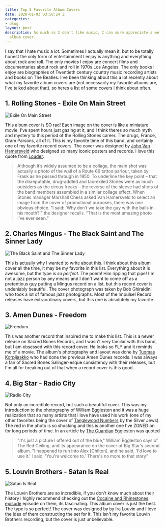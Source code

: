```yaml
---
title: Top 5 Favorite Album Covers
date: 2020-01-03 03:50:24 Z
categories:
- blog
layout: post
description: As much as I don't like music, I can sure appreciate a well designed
  album cover.
---
```


I say that I hate music a _lot_. Sometimes I actually mean it, but to be totally honest the only form of entertainment I enjoy is anything and everything about rock and roll. The only movies I enjoy are concert films and documentaries about rock and roll in 1970s Los Angeles. The only books I enjoy are biographies of Twentieth century country music recording artists and books on The Beatles. I've been thinking about this a lot recently about what my favorite album covers are (not necessarily my favorite albums are, <a href="https://codepen.io/conwaydev/full/EgLRGV" class="underline">I've talked about that</a>), so heres a list of some covers I think about often.

## 1. Rolling Stones - Exile On Main Street

<img class="block border border-gray-200" loading="lazy" src="/assets/img/albums/exile-on-main-street.jpg" alt="Exile On Main Street">

This album cover is SO rad! Each image on the cover is like a miniature movie. I've spent hours just gazing at it, and I think theres so much myth and mystery to this period of the Rolling Stones career. The drugs, France, Gram Parsons, all of it. This is my favorite time of this band, and certainly one of my favorite record covers. The cover was designed by <a href="https://en.wikipedia.org/wiki/John_Van_Hamersveld" class="underline">John Van Hamersveld</a> who designed so many iconic posters and records. I love this quote from <a href="https://www.loudersound.com/features/the-story-behind-the-rolling-stones-exile-on-main-street-album-artwork" class="underline">Louder</a>:

<blockquote class="border-l-4 pl-2 border-gray-400 text-gray-600">Although it’s widely assumed to be a collage, the main shot was actually a photo of the wall of a Route 66 tattoo parlour, taken by Frank as he passed through in 1950. To underline the key point – that the disreputable, drug-addled and tax-exiled Stones were as much outsiders as the circus freaks – the reverse of the sleeve had shots of the band members assembled in a similar collage effect. When Stones manager Marshall Chess asked Van Hamersveld to select an image from the cover of promotional purposes, there was one obvious choice. “I said: ‘Why don’t we take the guy with the balls in his mouth?’” the designer recalls. “That is the most amazing photo I’ve ever seen.”</blockquote>
  
## 2. Charles Mingus - The Black Saint and The Sinner Lady

<img class="block border border-gray-200" loading="lazy" src="/assets/img/albums/black-sinner-saint.jpg" alt="The Black Saint and The Sinner Lady">

This is actually why I wanted to write about this. I think about this album cover all the time, it may be my favorite in this list. Everything about it is awesome, but the type is _so perfect_. The poem! Him ripping that pipe! I'm not a jazz person by any means and I don't want to come off as a pretentious guy putting a Mingus record on a list, but this record cover is undeniably beautiful. The cover photograph was taken by Bob Ghiraldini who took a lot of famous jazz photographs. Most of the Impulse! Record releases have extraordinary covers, but this one is absolutely my favorite.

## 3. Amen Dunes - Freedom

<img class="block border border-gray-200" loading="lazy" src="/assets/img/albums/amen-dunes-freedom.jpg" alt="Freedom">

This was another record that inspired me to make this list. This is a newer release on Sacred Bones Records, and I wasn't very familar with this band, but I am obsessed with this record cover. He looks so FLY and it reminds me of a movie. The album's photography and layout was done by <a href="https://www.tuomaskorpijaakko.work/" class="underline">Tuomas Korpijaakko</a> who had done the previous Amen Dunes records. I was always a fan of Sacred Bones Salinger-esque consistency with their releases, but I'm all for breaking out of that when a record cover is this good.

## 4. Big Star - Radio City

<img class="block border border-gray-200" loading="lazy" src="/assets/img/albums/radio-city.jpg" alt="Radio City">

Not only an incredible record, but such a beautiful cover. This was my introduction to the photography of William Eggleston and it was a huge realization that so many artists that I love have used his work (one of my other favorites being the cover of <a href="https://en.wikipedia.org/wiki/Tanglewood_Numbers" class="underline">Tanglewood Numbers</a> by the Silver Jews). The red in the photo is so shocking and this is another one I've ZONED on for long periods of time. In an article by <a href="https://www.theguardian.com/music/2010/jan/14/william-egglestone-rock-photography" class="underline">The Guardian</a> Eggleston was quoted

<blockquote class="border-l-4 pl-2 border-gray-400 text-gray-600">"It's just a picture I offered out of the blue," William Eggleston says of The Red Ceiling, and its appearance on the cover of Big Star's second album. "I ­happened to run into Alex [Chilton], and he said, 'I'd love to use it.' I said, 'You're welcome to.' There's no more to that story"</blockquote>

## 5. Louvin Brothers - Satan Is Real

<img class="block border border-gray-200" loading="lazy" src="/assets/img/albums/satan-is-real.jpg" alt="Satan Is Real">

The Louvin Brothers are so incredible, if you don't know much about their history I highly recommend checking out the <a href="https://cocaineandrhinestones.com/louvin-brothers-running-wild" class="underline">Cocaine and Rhinestones episode</a> episode on them, its fascinating. This album cover is just the best. The type is so perfect! The cover was designed by by Ira Louvin and I love the idea of them constructing the set for it. This isn't my favorite Louvin Brothers recording, but the cover is just unbelievable.